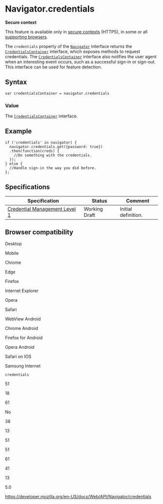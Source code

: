 # Navigator.credentials

**Secure context**

This feature is available only in [secure contexts](https://developer.mozilla.org/en-US/docs/Web/Security/Secure_Contexts) (HTTPS), in some or all [supporting browsers](#browser_compatibility).

The `credentials` property of the [`Navigator`](../navigator) interface returns the [`CredentialsContainer`](../credentialscontainer) interface, which exposes methods to request credentials. The [`CredentialsContainer`](../credentialscontainer) interface also notifies the user agent when an interesting event occurs, such as a successful sign-in or sign-out. This interface can be used for feature detection.

## Syntax

    var credentialsContainer = navigator.credentials

### Value

The [`CredentialsContainer`](../credentialscontainer) interface.

## Example

    if ('credentials' in navigator) {
      navigator.credentials.get({password: true})
      .then(function(creds) {
        //Do something with the credentials.
      });
    } else {
      //Handle sign-in the way you did before.
    };

## Specifications

<table><thead><tr class="header"><th>Specification</th><th>Status</th><th>Comment</th></tr></thead><tbody><tr class="odd"><td><a href="https://w3c.github.io/webappsec-credential-management/">Credential Management Level 1</a></td><td><span class="spec-wd">Working Draft</span></td><td>Initial definition.</td></tr></tbody></table>

## Browser compatibility

Desktop

Mobile

Chrome

Edge

Firefox

Internet Explorer

Opera

Safari

WebView Android

Chrome Android

Firefox for Android

Opera Android

Safari on IOS

Samsung Internet

`credentials`

51

18

61

No

38

13

51

51

61

41

13

5.0

<a href="https://developer.mozilla.org/en-US/docs/Web/API/Navigator/credentials" class="_attribution-link">https://developer.mozilla.org/en-US/docs/Web/API/Navigator/credentials</a>
